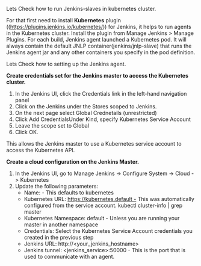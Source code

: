 Lets Check how to run Jenkins-slaves in kubernetes cluster.


 For that first need to install **Kubernetes** plugin ((https://plugins.jenkins.io/kubernetes/)) for Jenkins, it helps to run agents in the Kubernetes cluster. Install the plugin from Manage Jenkins > Manage Plugins.
For each build, Jenkins agent launched a Kubernetes pod. It will always contain the default JNLP container(jenkins/jnlp-slave) that runs the Jenkins agent jar and any other 
containers you specify in the pod definition. 

Lets Check how to setting up the Jenkins agent.

**Create credentials set for the Jenkins master to access the Kubernetes cluster.**
  1. In the Jenkins UI, click the Credentials link in the left-hand navigation panel
  2. Click on the Jenkins under the Stores scoped to Jenkins.
  3. On the next page select Global Crednetails (unrestricted)
  4. Click Add CredentialsUnder Kind, specify Kubernetes Service Account
  5. Leave the scope set to Global
  6. Click OK.

This allows the Jenkins master to use a Kubernetes service account to access the Kubernetes API.

**Create a cloud configuration on the Jenkins Master.**
  1. In the Jenkins UI, go to Manage Jenkins → Configure System -> Cloud -> Kubernetes
  2. Update the following parameters:
     * Name: <your choice> - This defaults to kubernetes
     * Kubernetes URL: https://kubernetes.default - This was automatically configured from the service account.
       kubectl cluster-info | grep master
     * Kubernetes Namespace: default - Unless you are running your master in another namespace
     * Credentials: Select the Kubernetes Service Account credentials you created in the previous step
     * Jenkins URL: http://<your_jenkins_hostname>
     * Jenkins tunnel: <jenkins_service>:50000 - This is the port that is used to communicate with an agent.
